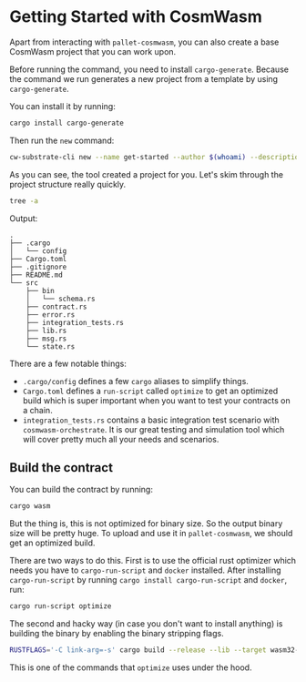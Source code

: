 # Getting Started with CosmWasm

Apart from interacting with `pallet-cosmwasm`, you can also create a base CosmWasm project that you can work upon.

Before running the command, you need to install `cargo-generate`. Because the command we run generates a new project
from a template by using `cargo-generate`.

You can install it by running:
```sh
cargo install cargo-generate
```

Then run the `new` command:

```sh
cw-substrate-cli new --name get-started --author $(whoami) --description "Get started with CosmWasm"
```

As you can see, the tool created a project for you. Let's skim through the project structure really quickly.

```sh
tree -a
```

Output:
```
.
├── .cargo
│   └── config
├── Cargo.toml
├── .gitignore
├── README.md
└── src
    ├── bin
    │   └── schema.rs
    ├── contract.rs
    ├── error.rs
    ├── integration_tests.rs
    ├── lib.rs
    ├── msg.rs
    └── state.rs
```

There are a few notable things:
* `.cargo/config` defines a few `cargo` aliases to simplify things.
* `Cargo.toml` defines a `run-script` called `optimize` to get an optimized build which is super important
when you want to test your contracts on a chain.
* `integration_tests.rs` contains a basic integration test scenario with `cosmwasm-orchestrate`. It is our great
testing and simulation tool which will cover pretty much all your needs and scenarios.

## Build the contract

You can build the contract by running:

```sh
cargo wasm
```

But the thing is, this is not optimized for binary size. So the output binary size will be pretty huge. To upload
and use it in `pallet-cosmwasm`, we should get an optimized build. 

There are two ways to do this. First is to use the official rust optimizer which needs you have to `cargo-run-script`
and `docker` installed. After installing `cargo-run-script` by running `cargo install cargo-run-script` and `docker`,
run:

```sh
cargo run-script optimize
```

The second and hacky way (in case you don't want to install anything) is building the binary by enabling the binary stripping flags.

```sh
RUSTFLAGS='-C link-arg=-s' cargo build --release --lib --target wasm32-unknown-unknown
```

This is one of the commands that `optimize` uses under the hood.
